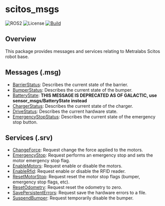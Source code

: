 # scitos_msgs

![ROS2](https://img.shields.io/badge/ros2-galactic-purple?logo=ros&logoColor=white)
![License](https://img.shields.io/badge/license-MIT-green)
[![Build](https://github.com/ajtudela/scitos_msgs/actions/workflows/build.yml/badge.svg?branch=galactic)](https://github.com/ajtudela/scitos_msgs/actions/workflows/build.yml)

## Overview
This package provides messages and services relating to Metralabs Scitos robot base.

## Messages (.msg)
* [BarrierStatus](msg/BarrierStatus.msg): Describes the current state of the barrier.
* [BumperStatus](msg/BumperStatus.msg): Describes the current state of the bumper.
* [BatteryState](msg/BatteryState.msg): **THIS MESSAGE IS DEPRECATED AS OF GALACTIC, use sensor_msgs/BatteryState instead**
* [ChargerStatus](msg/ChargerStatus.msg): Describes the current state of the charger.
* [DriveStatus](msg/DriveStatus.msg): Describes the current hardware state.
* [EmergencyStopStatus](msg/EmergencyStopStatus.msg): Describes the current state of the emergency stop button.

## Services (.srv)
* [ChangeForce](srv/ChangeForce.srv): Request change the force applied to the motors.
* [EmergencyStop](srv/EmergencyStop.srv): Request performs an emergency stop and sets the motor emergency stop flag.
* [EnableMotors](srv/EnableMotors.srv): Request enable or disable the motors.
* [EnableRfid](srv/EnableRfid.srv): Request enable or disable the RFID reader.
* [ResetMotorStop](srv/ResetMotorStop.srv): Request reset the motor stop flags (bumper, emergency stop flags, etc).
* [ResetOdometry](srv/ResetOdometry.srv): Request reset the odometry to zero.
* [SavePersistentErrors](srv/SavePersistentErrors.srv): Request save the hardware errors to a file.
* [SuspendBumper](srv/SuspendBumper.srv): Request temporarily disable the bumper.
